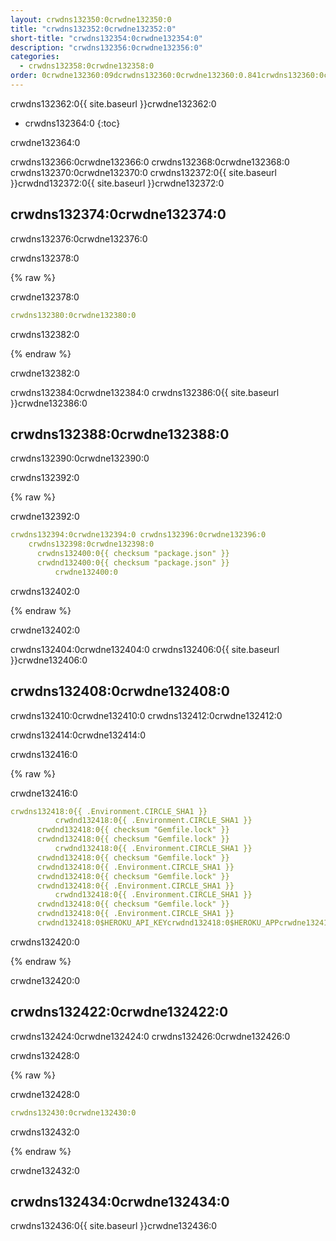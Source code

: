 ```yaml
---
layout: crwdns132350:0crwdne132350:0
title: "crwdns132352:0crwdne132352:0"
short-title: "crwdns132354:0crwdne132354:0"
description: "crwdns132356:0crwdne132356:0"
categories:
  - crwdns132358:0crwdne132358:0
order: 0crwdne132360:09dcrwdns132360:0crwdne132360:0.841crwdns132360:0crwdne132360:06664crwdns132360:0crwdne132360:0
---
```

crwdns132362:0{{ site.baseurl }}crwdne132362:0

* crwdns132364:0
{:toc}

crwdne132364:0

crwdns132366:0crwdne132366:0 crwdns132368:0crwdne132368:0 crwdns132370:0crwdne132370:0 crwdns132372:0{{ site.baseurl }}crwdnd132372:0{{ site.baseurl }}crwdne132372:0

## crwdns132374:0crwdne132374:0

crwdns132376:0crwdne132376:0

crwdns132378:0

{% raw %}

crwdne132378:0

```yaml
crwdns132380:0crwdne132380:0
```

crwdns132382:0

{% endraw %}

crwdne132382:0

crwdns132384:0crwdne132384:0 crwdns132386:0{{ site.baseurl }}crwdne132386:0

## crwdns132388:0crwdne132388:0

crwdns132390:0crwdne132390:0

crwdns132392:0

{% raw %}

crwdne132392:0

```yaml
crwdns132394:0crwdne132394:0 crwdns132396:0crwdne132396:0
    crwdns132398:0crwdne132398:0
      crwdns132400:0{{ checksum "package.json" }}
      crwdnd132400:0{{ checksum "package.json" }}
          crwdne132400:0
```

crwdns132402:0

{% endraw %}

crwdne132402:0

crwdns132404:0crwdne132404:0 crwdns132406:0{{ site.baseurl }}crwdne132406:0

## crwdns132408:0crwdne132408:0

crwdns132410:0crwdne132410:0 crwdns132412:0crwdne132412:0

crwdns132414:0crwdne132414:0

crwdns132416:0

{% raw %}

crwdne132416:0

```yaml
crwdns132418:0{{ .Environment.CIRCLE_SHA1 }}
          crwdnd132418:0{{ .Environment.CIRCLE_SHA1 }}
      crwdnd132418:0{{ checksum "Gemfile.lock" }}
      crwdnd132418:0{{ checksum "Gemfile.lock" }}
          crwdnd132418:0{{ .Environment.CIRCLE_SHA1 }}
      crwdnd132418:0{{ checksum "Gemfile.lock" }}
      crwdnd132418:0{{ .Environment.CIRCLE_SHA1 }}
      crwdnd132418:0{{ checksum "Gemfile.lock" }}
      crwdnd132418:0{{ .Environment.CIRCLE_SHA1 }}
          crwdnd132418:0{{ .Environment.CIRCLE_SHA1 }}
      crwdnd132418:0{{ checksum "Gemfile.lock" }}
      crwdnd132418:0{{ .Environment.CIRCLE_SHA1 }}
      crwdnd132418:0$HEROKU_API_KEYcrwdnd132418:0$HEROKU_APPcrwdne132418:0
```

crwdns132420:0

{% endraw %}

crwdne132420:0

## crwdns132422:0crwdne132422:0

crwdns132424:0crwdne132424:0 crwdns132426:0crwdne132426:0

crwdns132428:0

{% raw %}

crwdne132428:0

```yaml
crwdns132430:0crwdne132430:0
```

crwdns132432:0

{% endraw %}

crwdne132432:0

## crwdns132434:0crwdne132434:0

crwdns132436:0{{ site.baseurl }}crwdne132436:0